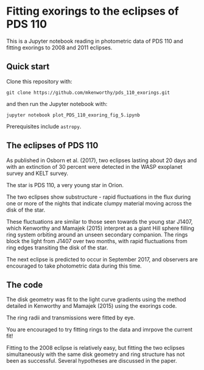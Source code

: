 # Fitting exorings to the eclipses of PDS 110

This is a Jupyter notebook reading in photometric data of PDS 110 and fitting exorings to 2008 and 2011 eclipses.

## Quick start

Clone this repository with:

    git clone https://github.com/mkenworthy/pds_110_exorings.git

and then run the Jupyter notebook with:

    jupyter notebook plot_PDS_110_exoring_fig_5.ipynb

Prerequisites include `astropy`.

## The eclipses of PDS 110

As published in Osborn et al. (2017), two eclipses lasting about 20 days
and with an extinction of 30 percent were detected in the WASP exoplanet
survey and KELT survey.

The star is PDS 110, a very young star in Orion.

The two eclipses show substructure - rapid fluctuations in the flux
during one or more of the nights that indicate clumpy material moving
across the disk of the star.

These fluctuations are similar to those seen towards the young star
J1407, which Kenworthy and Mamajek (2015) interpret as a giant Hill
sphere filling ring system orbiting around an unseen secondary
companion.
The rings block the light from J1407 over two months, with rapid
fluctuations from ring edges transiting the disk of the star.

The next eclipse is predicted to occur in September 2017, and observers
are encouraged to take photometric data during this time.

## The code

The disk geometry was fit to the light curve gradients using the method
detailed in Kenworthy and Mamajek (2015) using the exorings code.

The ring radii and transmissions were fitted by eye.

You are encouraged to try fitting rings to the data and imrpove the
current fit!

Fitting to the 2008 eclipse is relatively easy, but fitting the two
eclipses simultaneously with the same disk geometry and ring structure
has not been as successful. Several hypotheses are discussed in the
paper.


